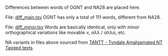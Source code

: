 Differences between words of OGNT and NA28 are placed here.

File: <a href='https://github.com/eliranwong/OpenGNT/blob/master/mapping_BGB/compare_OGNT_NA28/diff_main.tsv'>diff_main.tsv</a>
OGNT has only a total of 111 words, different from NA28.

File: <a href='https://github.com/eliranwong/OpenGNT/blob/master/mapping_BGB/compare_OGNT_NA28/diff_minor.tsv'>diff_minor.tsv</a>
Words are basically identical, only with minor orthographical variations like movable ν, αλλ / αλλα, etc.

NA variants in files above sourced from <a href='https://github.com/tyndale/STEPBible-Data/blob/master/TANTT%20-%20Tyndale%20Amalgamated%20NT%20Tagged%20texts.txt'>TANTT - Tyndale Amalgamated NT Tagged texts</a>.
